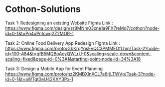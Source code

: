 # Cothon-Solutions
Task 1:
Redesigning an existing Website
Figma Link : https://www.figma.com/design/zr8MNm03xne1a9FX7reMq7/cothon?node-id=0-1&t=Pq4oPntcwq2Z2MOR-1


Task 2:
Online Food Delivery App Redesign 
Figma Link : https://www.figma.com/proto/GbKrgYqsEvQC3PMMEOfLhm/Task-2?node-id=100-484&t=qfB5MQBoAeyQWLrU-0&scaling=scale-down&content-scaling=fixed&page-id=0%3A1&starting-point-node-id=34%3A18


Task 3:
Design a Mobile App for Event Planning 
https://www.figma.com/proto/hz2KMBXlnXCL7a6rjLTWVp/Task-3?node-id=0-1&t=aWTgt0eU42KXY3Px-1

